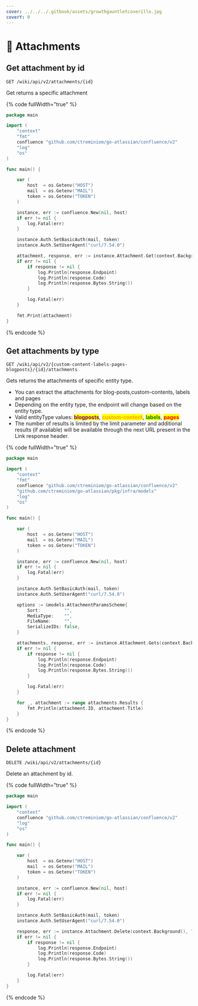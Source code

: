 ```yaml
---
cover: ../../../.gitbook/assets/growthgauntletcoverillo.jpg
coverY: 0
---
```


# 🧺 Attachments

## Get attachment by id

`GET /wiki/api/v2/attachments/{id}`

Get returns a specific attachment

{% code fullWidth="true" %}
```go
package main

import (
	"context"
	"fmt"
	confluence "github.com/ctreminiom/go-atlassian/confluence/v2"
	"log"
	"os"
)

func main() {

	var (
		host  = os.Getenv("HOST")
		mail  = os.Getenv("MAIL")
		token = os.Getenv("TOKEN")
	)

	instance, err := confluence.New(nil, host)
	if err != nil {
		log.Fatal(err)
	}

	instance.Auth.SetBasicAuth(mail, token)
	instance.Auth.SetUserAgent("curl/7.54.0")

	attachment, response, err := instance.Attachment.Get(context.Background(), "att219152391", 0, false)
	if err != nil {
		if response != nil {
			log.Println(response.Endpoint)
			log.Println(response.Code)
			log.Println(response.Bytes.String())
		}

		log.Fatal(err)
	}

	fmt.Print(attachment)
}
```
{% endcode %}

## Get attachments by type

`GET /wiki/api/v2/{custom-content-labels-pages-blogposts}/{id}/attachments`

Gets returns the attachments of specific entity type.

* You can extract the attachments for blog-posts,custom-contents, labels and pages
* Depending on the entity type, the endpoint will change based on the entity type.
* Valid entityType values: <mark style="color:purple;">**blogposts**</mark>, <mark style="color:orange;">**custom-content**</mark>, <mark style="color:green;">**labels**</mark>, <mark style="color:red;">**pages**</mark>
* The number of results is limited by the limit parameter and additional results (if available) will be available through the next URL present in the Link response header.

{% code fullWidth="true" %}
```go
package main

import (
	"context"
	"fmt"
	confluence "github.com/ctreminiom/go-atlassian/confluence/v2"
	"github.com/ctreminiom/go-atlassian/pkg/infra/models"
	"log"
	"os"
)

func main() {

	var (
		host  = os.Getenv("HOST")
		mail  = os.Getenv("MAIL")
		token = os.Getenv("TOKEN")
	)

	instance, err := confluence.New(nil, host)
	if err != nil {
		log.Fatal(err)
	}

	instance.Auth.SetBasicAuth(mail, token)
	instance.Auth.SetUserAgent("curl/7.54.0")

	options := &models.AttachmentParamsScheme{
		Sort:         "",
		MediaType:    "",
		FileName:     "",
		SerializeIDs: false,
	}

	attachments, response, err := instance.Attachment.Gets(context.Background(), 65798145, "pages", options, "", 50)
	if err != nil {
		if response != nil {
			log.Println(response.Endpoint)
			log.Println(response.Code)
			log.Println(response.Bytes.String())
		}

		log.Fatal(err)
	}

	for _, attachment := range attachments.Results {
		fmt.Println(attachment.ID, attachment.Title)
	}
}
```
{% endcode %}

## Delete attachment

`DELETE /wiki/api/v2/attachments/{id}`

Delete an attachment by id.

{% code fullWidth="true" %}
```go
package main

import (
	"context"
	confluence "github.com/ctreminiom/go-atlassian/confluence/v2"
	"log"
	"os"
)

func main() {

	var (
		host  = os.Getenv("HOST")
		mail  = os.Getenv("MAIL")
		token = os.Getenv("TOKEN")
	)

	instance, err := confluence.New(nil, host)
	if err != nil {
		log.Fatal(err)
	}

	instance.Auth.SetBasicAuth(mail, token)
	instance.Auth.SetUserAgent("curl/7.54.0")

	response, err := instance.Attachment.Delete(context.Background(), "att219152391")
	if err != nil {
		if response != nil {
			log.Println(response.Endpoint)
			log.Println(response.Code)
			log.Println(response.Bytes.String())
		}

		log.Fatal(err)
	}
}
```
{% endcode %}
